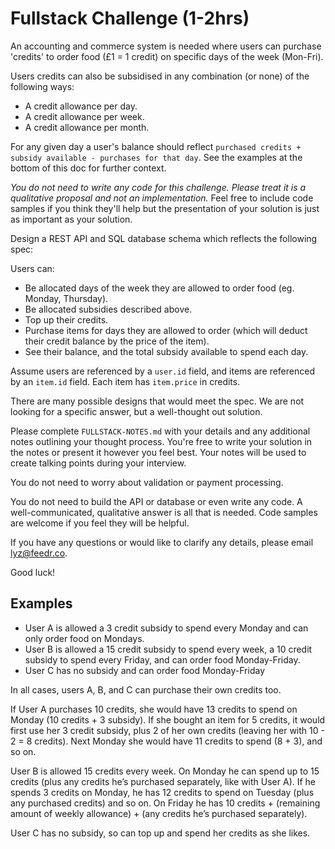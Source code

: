 # Fullstack Challenge (1-2hrs)

An accounting and commerce system is needed where users can purchase 'credits' to order food (£1 = 1 credit) on specific
days of the week (Mon-Fri).

Users credits can also be subsidised in any combination (or none) of the following ways:

- A credit allowance per day.
- A credit allowance per week.
- A credit allowance per month.

For any given day a user's balance should reflect `purchased credits + subsidy available - purchases for that day`.
See the examples at the bottom of this doc for further context.

*You do not need to write any code for this challenge. Please treat it is a qualitative proposal and not an
implementation.*
Feel free to include code samples if you think they'll help but the presentation of your solution is just as important
as your solution.

Design a REST API and SQL database schema which reflects the following spec:

Users can:

- Be allocated days of the week they are allowed to order food (eg. Monday, Thursday).
- Be allocated subsidies described above.
- Top up their credits.
- Purchase items for days they are allowed to order (which will deduct their credit balance by the price of the item).
- See their balance, and the total subsidy available to spend each day.

Assume users are referenced by a `user.id` field, and items are referenced by an `item.id` field. Each item has
`item.price` in credits.

There are many possible designs that would meet the spec. We are not looking for a specific answer, but a well-thought
out solution.

Please complete `FULLSTACK-NOTES.md` with your details and any additional notes outlining your thought process.
You're free to write your solution in the notes or present it however you feel best. Your notes will be used to create
talking points during your interview.

You do not need to worry about validation or payment processing.

You do not need to build the API or database or even write any code. A well-communicated, qualitative answer is all
that is needed. Code samples are welcome if you feel they will be helpful.

If you have any questions or would like to clarify any details, please email lyz@feedr.co.

Good luck!

## Examples

- User A is allowed a 3 credit subsidy to spend every Monday and can only order food on Mondays.
- User B is allowed a 15 credit subsidy to spend every week, a 10 credit subsidy to spend every Friday, and can order food Monday-Friday.
- User C has no subsidy and can order food Monday-Friday

In all cases, users A, B, and C can purchase their own credits too.

If User A purchases 10 credits, she would have 13 credits to spend on Monday (10 credits + 3 subsidy). If she bought an
item for 5 credits, it would first use her 3 credit subsidy, plus 2 of her own credits (leaving her with 10 - 2 = 8
credits). Next Monday she would have 11 credits to spend (8 + 3), and so on.

User B is allowed 15 credits every week. On Monday he can spend up to 15 credits (plus any credits he’s purchased
separately, like with User A). If he spends 3 credits on Monday, he has 12 credits to spend on Tuesday (plus any
purchased credits) and so on. On Friday he has 10 credits + (remaining amount of weekly allowance) + (any credits he’s
purchased separately).

User C has no subsidy, so can top up and spend her credits as she likes. 
